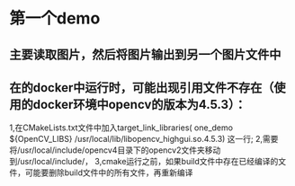 # 第一个demo

## 主要读取图片，然后将图片输出到另一个图片文件中

## 在的docker中运行时，可能出现引用文件不存在（使用的docker环境中opencv的版本为4.5.3）：
1,在CMakeLists.txt文件中加入target_link_libraries( one_demo ${OpenCV_LIBS} /usr/local/lib/libopencv_highgui.so.4.5.3) 这一行;
2,需要将/usr/local/include/opencv4目录下的opencv2文件夹移动到/usr/local/include/，
3,cmake运行之前，如果build文件中存在已经编译的文件，可能要删除build文件中的所有文件，再重新编译